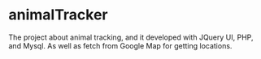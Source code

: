 # animalTracker
The project about animal tracking, and it developed with JQuery UI, PHP, and Mysql. As well as fetch from Google Map for getting locations.
